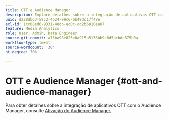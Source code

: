 ```yaml
---
title: OTT e Audience Manager
description: Explore detalhes sobre a integração de aplicativos OTT com o Audience Manager.
uuid: d228db63-59c2-4624-99c6-6b49dc17f48e
exl-id: 1cc08ed6-9331-48db-ac0c-cd2b6810ea87
feature: Media Analytics
role: User, Admin, Data Engineer
source-git-commit: a73ba98e025e0a915a5136bb9e0d5bcbde875b0a
workflow-type: tm+mt
source-wordcount: '30'
ht-degree: 70%

---
```


# OTT e Audience Manager {#ott-and-audience-manager}

Para obter detalhes sobre a integração de aplicativos OTT com o Audience Manager, consulte [Ativação do Audience Manager.](/help/legacy/intro-to-ava/am-enablement.md)
